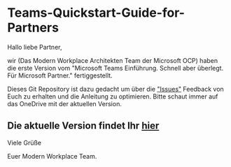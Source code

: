 # Teams-Quickstart-Guide-for-Partners
Hallo liebe Partner,


wir (Das Modern Workplace Architekten Team der Microsoft OCP) haben die erste Version vom "Microsoft Teams Einführung. Schnell aber überlegt. Für Microsoft Partner." fertiggestellt.


Dieses Git Repository ist dazu gedacht um über die ["Issues"](https://github.com/semeif/Teams-Quickstart-Guide-for-Partners/issues) Feedback von Euch zu erhalten und die Anleitung zu optimieren. Bitte schaut immer auf das OneDrive mit der aktuellen Version.
 
## Die aktuelle Version findet Ihr [hier](https://aka.ms/teamsquidedownload)

Viele Grüße


Euer Modern Workplace Team.

